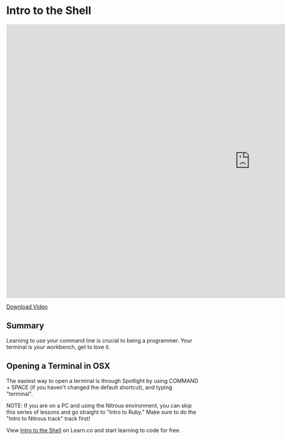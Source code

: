# Intro to the Shell

<iframe width="1280" height="720" src="https://www.youtube.com/embed/uxANgIcjmQg?rel=0&amp;showinfo=0&html5=1" frameborder="0" allowfullscreen></iframe>

[Download Video](http://flatiron-videos.s3.amazonaws.com/ironboard/welcome%20to%20the%20shell.mp4)

## Summary

Learning to use your command line is crucial to being a programmer. Your terminal is your workbench, get to love it.

## Opening a Terminal in OSX

The easiest way to open a terminal is through Spotlight by using COMMAND + SPACE (if you haven't changed the default shortcut), and typing "terminal".

NOTE: If you are on a PC and using the Nitrous environment, you can skip this series of lessons and go straight to "Intro to Ruby." Make sure to do the "Intro to Nitrous track" track first!

<p data-visibility='hidden'>View <a href='https://learn.co/lessons/intro-to-the-shell' title='Intro to the Shell'>Intro to the Shell</a> on Learn.co and start learning to code for free.</p>
